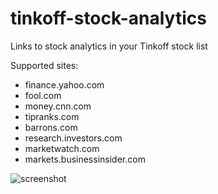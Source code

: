 # tinkoff-stock-analytics
Links to stock analytics in your Tinkoff stock list

Supported sites:
- finance.yahoo.com
- fool.com
- money.cnn.com
- tipranks.com
- barrons.com
- research.investors.com
- marketwatch.com
- markets.businessinsider.com

![screenshot](https://github.com/nikita715/tinkoff-stock-analytics-extension/blob/master/images/screenshot.jpg)
